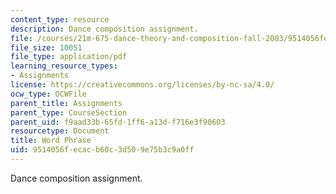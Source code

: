 ```yaml
---
content_type: resource
description: Dance composition assignment.
file: /courses/21m-675-dance-theory-and-composition-fall-2003/9514056fecacb60c3d509e75b3c9a0ff_assignment_04.pdf
file_size: 10051
file_type: application/pdf
learning_resource_types:
- Assignments
license: https://creativecommons.org/licenses/by-nc-sa/4.0/
ocw_type: OCWFile
parent_title: Assignments
parent_type: CourseSection
parent_uid: f9aad33b-65fd-1ff6-a13d-f716e3f90603
resourcetype: Document
title: Word Phrase
uid: 9514056f-ecac-b60c-3d50-9e75b3c9a0ff
---
```

Dance composition assignment.